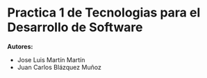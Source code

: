 # Practica 1 de Tecnologias para el Desarrollo de Software
**Autores:**

* Jose Luis Martín Martín
* Juan Carlos Blázquez Muñoz